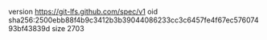 version https://git-lfs.github.com/spec/v1
oid sha256:2500ebb88f4b9c3412b3b39044086233cc3c6457fe4f67ec57607493bf43839d
size 2703
